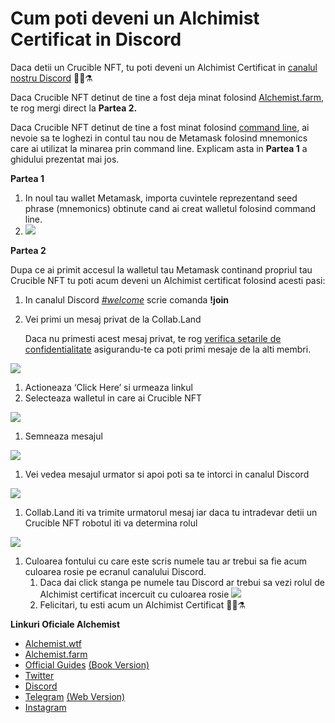 # Cum poti deveni un Alchimist Certificat in Discord

Daca detii un Crucible NFT, tu poti deveni un Alchimist Certificat in [canalul nostru Discord](https://discord.com/invite/qWQQMMKjKe) 🧙‍♂️⚗

Daca Crucible NFT detinut de tine a fost deja minat folosind [Alchemist.farm](https://alchemist.farm), te rog mergi direct la **Partea 2.**

Daca Crucible NFT detinut de tine a fost minat folosind [command line](https://github.com/alchemistcoin/alchemist), ai nevoie sa te loghezi in contul tau nou de Metamask folosind mnemonics care ai utilizat la minarea prin command line. Explicam asta in **Partea 1** a ghidului prezentat mai jos.

**Partea 1**

1. In noul tau wallet Metamask, importa cuvintele reprezentand seed phrase \(mnemonics\) obtinute cand ai creat walletul folosind command line. 
2. ![](https://i.imgur.com/4RxfjZs.png)

**Partea 2**

Dupa ce ai primit accesul la walletul tau Metamask continand propriul tau Crucible NFT tu poti acum deveni un Alchimist certificat folosind acesti pasi:

1. In canalul Discord [_\#welcome_](https://discord.com/channels/812035504869998644/812282591474483241) scrie comanda **!join**
2. Vei primi un mesaj privat de la Collab.Land

   Daca nu primesti acest mesaj privat, te rog [verifica setarile de confidentialitate](https://support.discord.com/hc/en-us/articles/217916488-Blocking-Privacy-Settings-) asigurandu-te ca poti primi mesaje de la alti membri.

![](https://i.imgur.com/2UvO1ZL.png)

1. Actioneaza ‘Click Here’ si urmeaza linkul
2. Selecteaza walletul in care ai Crucible NFT

![](https://i.imgur.com/y4bXisJ.png)

1. Semneaza mesajul

![](https://i.imgur.com/nF29cFo.png)

1. Vei vedea mesajul urmator si apoi poti sa te intorci in canalul Discord

![](https://i.imgur.com/WVIelT9.png)

1. Collab.Land iti va trimite urmatorul mesaj iar daca tu intradevar detii un Crucible NFT robotul iti va determina rolul 

![](https://i.imgur.com/1UMmipM.png)

1. Culoarea fontului cu care este scris numele tau ar trebui sa fie acum culoarea rosie pe ecranul canalului Discord.
   1. Daca dai click stanga pe numele tau Discord ar trebui sa vezi rolul de Alchimist certificat incercuit cu culoarea rosie ![](https://i.imgur.com/KTO91Q1.png)
   2. Felicitari, tu esti acum un Alchimist Certificat 🧙‍♂️⚗

**Linkuri Oficiale Alchemist**

* [Alchemist.wtf](http://alchemist.wtf)
* [Alchemist.farm](https://alchemist.farm)
* [Official Guides](https://hackmd.io/@alchemistcoin) [\(Book Version\)](https://hackmd.io/@alchemistcoin/HyJXT7tL_)
* [Twitter](https://twitter.com/_alchemistcoin)
* [Discord](https://discord.com/invite/qWQQMMKjKe)
* [Telegram](https://t.me/alchemistcoin) [\(Web Version\)](https://web.telegram.org/#/im?p=@alchemistcoin)
* [Instagram](https://www.instagram.com/thealchemistcoin/)

